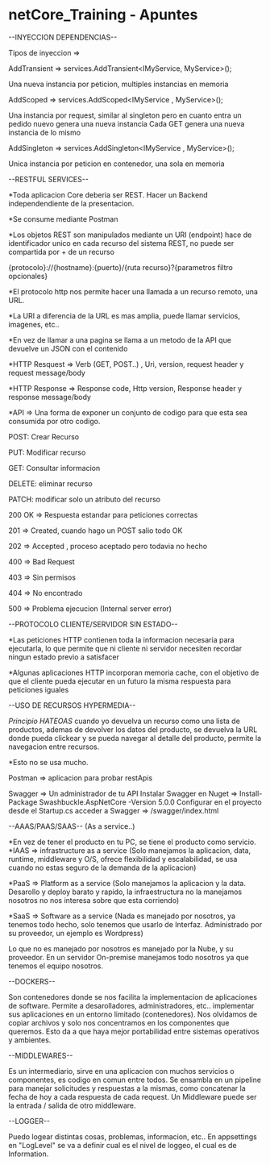 # netCore_Training - Apuntes


--INYECCION DEPENDENCIAS--


Tipos de inyeccion =>

AddTransient => services.AddTransient<IMyService, MyService>(); 


Una nueva instancia por peticion, multiples instancias en memoria


AddScoped => services.AddScoped<IMyService , MyService>();


Una instancia por request, similar al singleton pero en cuanto entra un pedido nuevo genera
una nueva instancia
Cada GET genera una nueva instancia de lo mismo


AddSingleton => services.AddSingleton<IMyService , MyService>();


Unica instancia por peticion en contenedor, una sola en memoria


--RESTFUL SERVICES--


*Toda aplicacion Core deberia ser REST. Hacer un Backend independendiente de la presentacion.


*Se consume mediante Postman


*Los objetos REST son manipulados mediante un URI (endpoint) hace de identificador unico
en cada recurso del sistema REST, no puede ser compartida por + de un recurso


{protocolo}://{hostname}:{puerto}/{ruta recurso}?{parametros filtro opcionales}


*El protocolo http nos permite hacer una llamada a un recurso remoto, una URL. 


*La URI a diferencia de la URL es mas amplia, puede llamar servicios, imagenes, etc.. 


*En vez de llamar a una pagina se llama a un metodo de la API que devuelve un JSON con el contenido


*HTTP Resquest => Verb (GET, POST..) , Uri, version, request header y request message/body


*HTTP Response => Response code, Http version, Response header y response message/body


*API => Una forma de exponer un conjunto de codigo para que esta sea consumida por otro codigo.


POST: Crear Recurso


PUT: Modificar recurso


GET: Consultar informacion


DELETE: eliminar recurso


PATCH: modificar solo un atributo del recurso


200 OK => Respuesta estandar para peticiones correctas


201 => Created, cuando hago un POST salio todo OK


202 => Accepted , proceso aceptado pero todavia no hecho


400 => Bad Request


403 => Sin permisos


404 => No encontrado


500 => Problema ejecucion (Internal server error)


--PROTOCOLO CLIENTE/SERVIDOR SIN ESTADO--


*Las peticiones HTTP contienen toda la informacion necesaria para ejecutarla, lo que permite
que ni cliente ni servidor necesiten recordar ningun estado previo a satisfacer


*Algunas aplicaciones HTTP incorporan memoria cache, con el objetivo de que el cliente
pueda ejecutar en un futuro la misma respuesta para peticiones iguales


--USO DE RECURSOS HYPERMEDIA--


*Principio HATEOAS* cuando yo devuelva un recurso como una lista de productos, ademas de devolver
los datos del producto, se devuelva la URL donde pueda clickear y se pueda navegar al detalle del producto,
permite la navegacion entre recursos. 


*Esto no se usa mucho. 


Postman => aplicacion para probar restApis

Swagger => Un administrador de tu API 
Instalar Swagger en Nuget => Install-Package Swashbuckle.AspNetCore -Version 5.0.0
Configurar en el proyecto desde el Startup.cs
acceder a Swagger => /swagger/index.html


--AAAS/PAAS/SAAS-- (As a service..)


*En vez de tener el producto en tu PC, se tiene el producto como servicio. 
*IAAS => infrastructure as a service (Solo manejamos la aplicacion, data, runtime, middleware y O/S, ofrece flexibilidad y escalabilidad, se usa cuando no estas seguro de la demanda de la aplicacion)


*PaaS => Platform as a service (Solo manejamos la aplicacion y la data. Desarollo y deploy barato y rapido, la infraestructura no la manejamos nosotros no nos interesa sobre que esta corriendo)


*SaaS => Software as a service (Nada es manejado por nosotros, ya tenemos todo hecho, solo tenemos que usarlo de Interfaz. Administrado por su proveedor, un ejemplo es Wordpress)


Lo que no es manejado por nosotros es manejado por la Nube, y su proveedor. En un servidor On-premise manejamos todo nosotros ya que tenemos el equipo nosotros. 


--DOCKERS--


Son contenedores donde se nos facilita la implementacion de aplicaciones de software. Permite a desarolladores, administradores, etc.. implementar sus aplicaciones en un entorno limitado (contenedores).
Nos olvidamos de copiar archivos y solo nos concentramos en los componentes que queremos. Esto da a que haya mejor portabilidad entre sistemas operativos y ambientes.


--MIDDLEWARES--


Es un intermediario, sirve en una aplicacion con muchos servicios o componentes, es codigo en comun entre todos. 
Se ensambla en un pipeline para manejar solicitudes y respuestas a la mismas, como concatenar la fecha de hoy a cada respuesta de cada request. Un Middleware puede ser la entrada / salida de otro middleware. 


--LOGGER--


Puedo logear distintas cosas, problemas, informacion, etc.. En appsettings en "LogLevel" se va a definir cual es el nivel de loggeo, el cual es de Information. 
